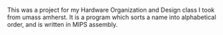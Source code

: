 This was a project for my Hardware Organization and Design class I took from umass amherst. It is a program which sorts a name into alphabetical order, and is written in MIPS assembly.